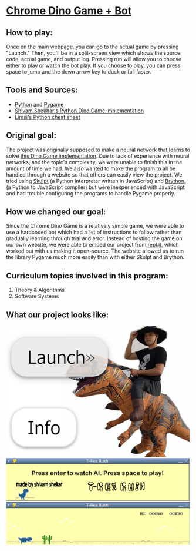 <html>
  <body>
    <h1>
      <a href = "https://coolkid67.github.io/CTY-Term-Project/">Chrome Dino Game + Bot</a>
    </h1>
    <h2>
      How to play:
    </h2>
    <p>
      Once on the <a href = "https://coolkid67.github.io/CTY-Term-Project/">main webpage, </a> you can go to the actual game by pressing "Launch." Then, you'll be in a split-screen view which shows the source code, actual game, and output log. Pressing run will allow you to choose either to play or watch the bot play. If you choose to play, you can press space to jump and the down arrow key to duck or fall faster.
    </p>
    <h2>
      Tools and Sources:
    </h2>
    <ul>
      <li>
        <a href = "https://python.org/">Python</a> and <a href = "https://pygame.org">Pygame</a>
      </li>
      <li>
        <a href = "https://github.com/shivamshekhar/Chrome-T-Rex-Rush">Shivam Shekhar's Python Dino Game implementation</a>
      </li>
      <li>
        <a href = "https://perso.limsi.fr/pointal/_media/python:cours:mementopython3-english.pdf">Limsi's Python cheat sheet</a>
      </li>
    </ul>
    <h2>
      Original goal:
    </h2>
    <p>
       The project was originally supposed to make a neural network that learns to solve <a href = "https://github.com/shivamshekhar/Chrome-T-Rex-Rush">this Dino Game implementation</a>. Due to lack of experience with neural networks, and the topic's complexity, we were unable to finish this in the amount of time we had. We also wanted to make the program to all be handled through a website so that others can easily view the project. We tried using <a href = "https://skulpt.org/">Skulpt</a> (a Python interpreter written in JavaScript) and <a href = "https://brython.info">Brython, </a> (a Python to JavaScript compiler) but were inexperienced with JavaScript and had trouble configuring the programs to handle Pygame properly.
    </p>
    <h2>
      How we changed our goal:
    </h2>
    <p> 
       Since the Chrome Dino Game is a relatively simple game, we were able to use a hardcoded bot which had a list of instructions to follow rather than gradually learning through trial and error. Instead of hosting the game on our own website, we were able to embed our project from <a href="https://repl.it">repl.it</a>, which worked out with us making it open-source. The website allowed us to run the library Pygame much more easily than with either Skulpt and Brython.
    </p>
    <h2>
       Curriculum topics involved in this program:
    </h2>
    <ol>
      <li> Theory & Algorithms </li>
      <li> Software Systems </li>
    </ol>
    <h2>
      What our project looks like:
    </h2>
    <img src="https://github.com/coolkid67/CTY-Term-Project/blob/master/readMeMedia/mainMenuImage.png" width="500">
    <img src="https://github.com/coolkid67/CTY-Term-Project/blob/master/readMeMedia/gameplay1.png" width="500">
    <img src="https://github.com/coolkid67/CTY-Term-Project/blob/master/readMeMedia/gameplay2.png" width="500">
  </body>
</html>
